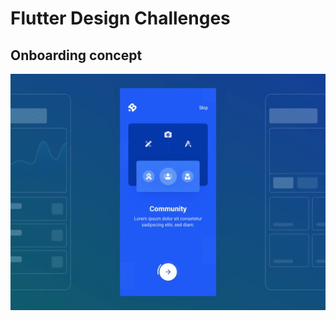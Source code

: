 # Flutter Design Challenges
## Onboarding concept

<img src="assets/onboarding-concept.gif" alt="Onboarding Concept" width="600">